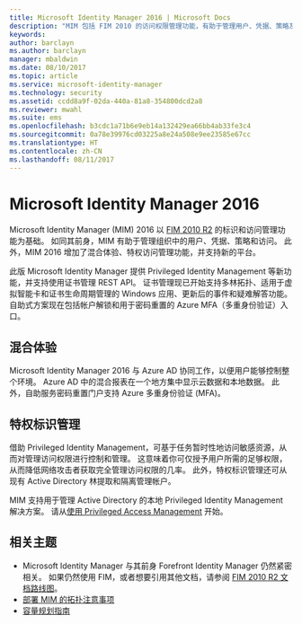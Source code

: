 ```yaml
---
title: Microsoft Identity Manager 2016 | Microsoft Docs
description: "MIM 包括 FIM 2010 的访问权限管理功能，有助于管理用户、凭据、策略及组织中的访问权限。"
keywords: 
author: barclayn
ms.author: barclayn
manager: mbaldwin
ms.date: 08/10/2017
ms.topic: article
ms.service: microsoft-identity-manager
ms.technology: security
ms.assetid: ccdd8a9f-02da-440a-81a8-354800dcd2a8
ms.reviewer: mwahl
ms.suite: ems
ms.openlocfilehash: b3cdc1a71b6e9eb14a132429ea66bb4ab33fe3c4
ms.sourcegitcommit: 0a78e39976cd03225a8e24a508e9ee23585e67cc
ms.translationtype: HT
ms.contentlocale: zh-CN
ms.lasthandoff: 08/11/2017
---
```

# <a name="microsoft-identity-manager-2016"></a>Microsoft Identity Manager 2016
Microsoft Identity Manager (MIM) 2016 以 [FIM 2010 R2](https://technet.microsoft.com/library/jj133885.aspx) 的标识和访问管理功能为基础。 如同其前身，MIM 有助于管理组织中的用户、凭据、策略和访问。  此外，MIM 2016 增加了混合体验、特权访问管理功能，并支持新的平台。

此版 Microsoft Identity Manager 提供 	Privileged Identity Management 等新功能，并支持使用证书管理 REST API。 证书管理现已开始支持多林拓扑、适用于虚拟智能卡和证书生命周期管理的 Windows 应用、更新后的事件和疑难解答功能。 自助式方案现在包括帐户解锁和用于密码重置的 Azure MFA（多重身份验证）入口。

## <a name="hybrid-experience"></a>混合体验
Microsoft Identity Manager 2016 与 Azure AD 协同工作，以便用户能够控制整个环境。 Azure AD 中的混合报表在一个地方集中显示云数据和本地数据。 此外，自助服务密码重置门户支持 Azure 多重身份验证 (MFA)。

## <a name="privileged-identity-management"></a>特权标识管理
借助 Privileged Identity Management，可基于任务暂时性地访问敏感资源，从而对管理访问权限进行控制和管理。 这意味着你可仅授予用户所需的足够权限，从而降低网络攻击者获取完全管理访问权限的几率。 此外，特权标识管理还可从现有 Active Directory 林提取和隔离管理帐户。

MIM 支持用于管理 Active Directory 的本地 Privileged Identity Management 解决方案。 请从[使用 Privileged Access Management](./pam/privileged-identity-management-for-active-directory-domain-services.md) 开始。

## <a name="related-topics"></a>相关主题

- Microsoft Identity Manager 与其前身 Forefront Identity Manager 仍然紧密相关。 如果仍然使用 FIM，或者想要引用其他文档，请参阅 [FIM 2010 R2 文档路线图](https://technet.microsoft.com/library/jj133885.aspx)。
- [部署 MIM 的拓扑注意事项](topology-considerations.md)
- [容量规划指南](capacity-planning-guide.md)